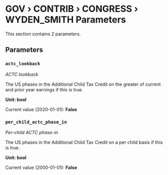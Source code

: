 # GOV › CONTRIB › CONGRESS › WYDEN_SMITH Parameters

This section contains 2 parameters.

## Parameters

### `actc_lookback`
*ACTC lookback*

The US phases in the Additional Child Tax Credit on the greater of current and prior year earnings if this is true.

**Unit: bool**

Current value (2020-01-01): **False**


### `per_child_actc_phase_in`
*Per-child ACTC phase-in*

The US phases in the Additional Child Tax Credit on a per child basis if this is true.

**Unit: bool**

Current value (2000-01-01): **False**

